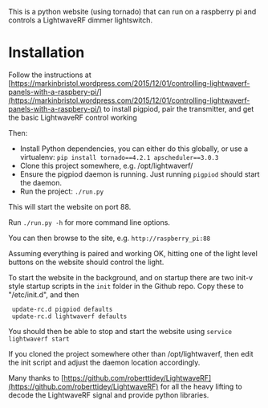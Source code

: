 This is a python website (using tornado) that can run on a raspberry pi and controls a LightwaveRF dimmer lightswitch.

# Installation
Follow the instructions at  [https://markinbristol.wordpress.com/2015/12/01/controlling-lightwaverf-panels-with-a-raspbery-pi/](https://markinbristol.wordpress.com/2015/12/01/controlling-lightwaverf-panels-with-a-raspbery-pi/)
to install pigpiod, pair the transmitter, and get the basic LightwaveRF control working

Then:

- Install Python dependencies, you can either do this globally, or use a virtualenv:
`pip install tornado==4.2.1 apscheduler==3.0.3`
- Clone this project somewhere, e.g. /opt/lightwaverf/
- Ensure the pigpiod daemon is running.  Just running `pigpiod` should start the daemon.
- Run the project: `./run.py`

This will start the website on port 88.  

Run `./run.py -h` for more command line options.
 
You can then browse to the site, e.g. `http://raspberry_pi:88`

Assuming everything is paired and working OK, hitting one of the light level buttons on the website should control the light.

To start the website in the background, and on startup there are two init-v style startup scripts in the `init` folder in the Github repo.
Copy these to "/etc/init.d", and then 
  
     update-rc.d pigpiod defaults
     update-rc.d lightwaverf defaults

You should then be able to stop and start the website using `service lightwaverf start` 

If you cloned the project somewhere other than /opt/lightwaverf, then edit the init script and adjust the daemon 
location accordingly.

Many thanks to [https://github.com/roberttidey/LightwaveRF](https://github.com/roberttidey/LightwaveRF) for all the heavy
lifting to decode the LightwaveRF signal and provide python libraries.